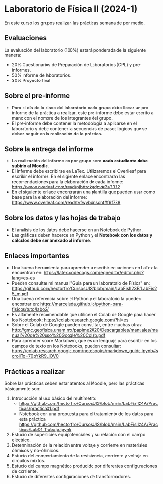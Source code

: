 # Laboratorio de Física II (2024-1)
En este curso los grupos realizan las prácticas semana de por medio. 

## Evaluaciones
La evaluación del laboratorio (100%) estará ponderada de la siguiente manera:
* 20% Cuestionarios de Preparación de Laboratorios (CPL) y pre-informes. 
* 50% informe de laboratorios.
* 30% Proyecto final

## Sobre el pre-informe 
* Para el día de la clase del laboratorio cada grupo debe llevar un pre-informe de la práctica a realizar, este pre-informe debe estar escrito a mano con el nombre de los integrantes del grupo.
* El pre-informe debe contener la metodología a aplicarse en el laboratorio y debe contener la secuencias de pasos lógicos que se deben seguir en la realización de la práctica.  

## Sobre la entrega del informe
* La realización del informe es por grupo pero **cada estudiante debe subirlo al Moodle**.
* El informe debe escribirse en LaTex. Utilizaremos el Overlieaf para escribir el informe. En el sigiente enlace encontrarán las recomendaciones para la elaboración de cada informe: https://www.overleaf.com/read/pjbttrckgdpv#2a3332
* En el siguiente enlace encontrarán una plantilla que pueden usar como base para la elaboración del informe: https://www.overleaf.com/read/tvfwybdnscnt#f9f788

## Sobre los datos y las hojas de trabajo
* El análisis de los datos debe hacerse en un Notebook de Python. 
* Las gráficas deben hacerce en Python y el **Notebook con los datos y cálculos debe ser anexado al informe**.

## Enlaces importantes 
* Una buena herramienta para aprender a escribir ecuaciones en LaTex la encuentran en: https://latex.codecogs.com/eqneditor/editor.php?lang=es-es
* Pueden consultar mi manual "Guia para un laboratorio de Física" en: https://github.com/hectorfro/CursosUIS/blob/main/LabFisII23B/LabFis25_m.pdf
* Una buena referencia sobre el Python y el laboratorio la pueden encontrar en: https://marceluda.github.io/python-para-fisicos/tuto/labo2/
* Es altamente recomendable que utilicen el Colab de Google para hacer los Nootebook:   https://colab.research.google.com/?hl=es
* Sobre el Colab de Google pueden consultar, entre muchas otras: http://gmc.geofisica.unam.mx/papime2020/Descargables/manuales/manual%20de%20uso%20Google%20Colab.pdf
* Para aprender sobre Markdown, que es un lenguaje para escribir en los campos de texto en los Notebooks, pueden   consultar: https://colab.research.google.com/notebooks/markdown_guide.ipynb#scrollTo=70pYkR9LiOV0

## Prácticas a realizar 
   Sobre las prácticas deben estar atentos al Moodle, pero las prácticas básicamente son:   
1. Introducción al uso básico del multímetro:
   - https://github.com/hectorfro/CursosUIS/blob/main/LabFisII24A/Practicas/practica01.pdf
   - Notebook con una propuesta para el tratamiento de los datos para esta práctica
     https://github.com/hectorfro/CursosUIS/blob/main/LabFisII24A/Practicas/Lab01_Trabajo.ipynb 
2. Estudio de superficies equipotenciales y su relación con el campo eléctrico.
3. Determinación de la relación entre voltaje y corriente en materiales óhmicos y no-óhmicos.
4. Estudio del comportamiento de la resistencia, corriente y voltaje en circuitos mixtos.
5. Estudio del campo magnético producido por diferentes configuraciones de corriente.
6. Estudio de diferentes configuraciones de transformadores.


